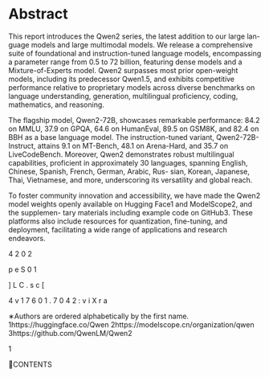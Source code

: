 # Abstract

This report introduces the Qwen2 series, the latest addition to our large lan-
guage models and large multimodal models. We release a comprehensive suite of
foundational and instruction-tuned language models, encompassing a parameter
range from 0.5 to 72 billion, featuring dense models and a Mixture-of-Experts
model. Qwen2 surpasses most prior open-weight models, including its predecessor
Qwen1.5, and exhibits competitive performance relative to proprietary models
across diverse benchmarks on language understanding, generation, multilingual
proficiency, coding, mathematics, and reasoning.

The flagship model, Qwen2-72B, showcases remarkable performance: 84.2 on
MMLU, 37.9 on GPQA, 64.6 on HumanEval, 89.5 on GSM8K, and 82.4 on BBH as
a base language model. The instruction-tuned variant, Qwen2-72B-Instruct, attains
9.1 on MT-Bench, 48.1 on Arena-Hard, and 35.7 on LiveCodeBench. Moreover,
Qwen2 demonstrates robust multilingual capabilities, proficient in approximately
30 languages, spanning English, Chinese, Spanish, French, German, Arabic, Rus-
sian, Korean, Japanese, Thai, Vietnamese, and more, underscoring its versatility
and global reach.

To foster community innovation and accessibility, we have made the Qwen2 model
weights openly available on Hugging Face1 and ModelScope2, and the supplemen-
tary materials including example code on GitHub3. These platforms also include
resources for quantization, fine-tuning, and deployment, facilitating a wide range
of applications and research endeavors.

4
2
0
2

p
e
S
0
1

]
L
C
.
s
c
[

4
v
1
7
6
0
1
.
7
0
4
2
:
v
i
X
r
a

∗Authors are ordered alphabetically by the first name.
1https://huggingface.co/Qwen
2https://modelscope.cn/organization/qwen
3https://github.com/QwenLM/Qwen2

1

CONTENTS

